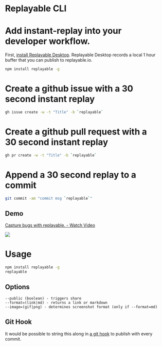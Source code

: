 # Replayable CLI

# Add instant-replay into your developer workflow.

First, [install Replayable Desktop](https://replayable.zendesk.com/hc/en-us/articles/4421207018011-Download-Replayable-Desktop). Replayable Desktop records a local 1 hour buffer that you can publish to replayable.io.

```sh
npm install replayable -g
```

# Create a github issue with a 30 second instant replay

```sh
gh issue create -w -t "Title" -b `replayable`
```

# Create a github pull request with a 30 second instant replay

```sh
gh pr create -w -t "Title" -b `replayable`
```

# Append a 30 second replay to a commit

```sh
git commit -am "commit msg `replayable`"
```

## Demo

<a href="https://www.loom.com/share/ea9c2831013a4b5eb996bd47f8178f4e">
  <p>Capture bugs with replayable. - Watch Video</p>
  <img style="max-width:300px;" src="https://cdn.loom.com/sessions/thumbnails/ea9c2831013a4b5eb996bd47f8178f4e-with-play.gif">
</a>

# Usage

```sh
npm install replayable -g
replayable
```

## Options

```
--public (boolean) - triggers share
--format=(link|md) - returns a link or markdown
--image=(gif|png) - determines screenshot format (only if --format=md)
```

## Git Hook

It would be possible to string this along in [a git hook](https://git-scm.com/book/en/v2/Customizing-Git-Git-Hooks) to publish with every commit.

